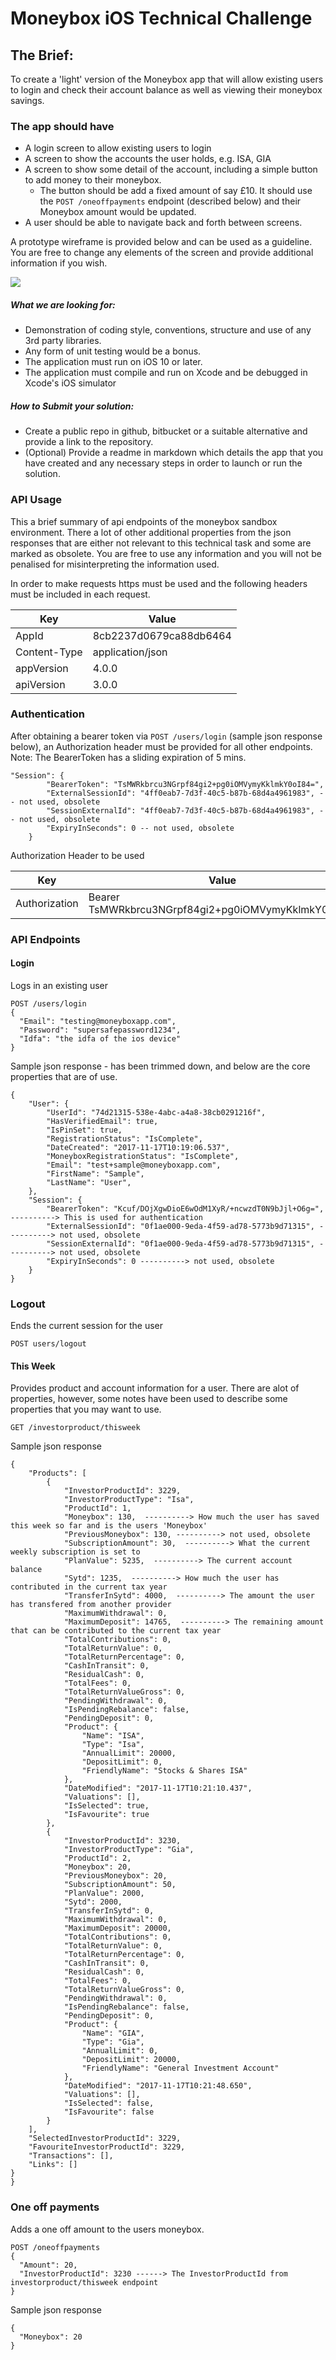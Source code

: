 # Moneybox iOS Technical Challenge

## The Brief:

To create a 'light' version of the Moneybox app that will allow existing users to login and check their account balance as well as viewing their moneybox savings.

### The app should have
- A login screen to allow existing users to login
- A screen to show the accounts the user holds, e.g. ISA, GIA
- A screen to show some detail of the account, including a simple button to add money to their moneybox.
  - The button should be add a fixed amount of say £10. It should use the `POST /oneoffpayments` endpoint (described below) and their Moneybox amount would be updated.
- A user should be able to navigate back and forth between screens.

A prototype wireframe is provided below and can be used as a guideline. You are free to change any elements of the screen and provide additional information if you wish.

![](https://s3.amazonaws.com/uploads.hipchat.com/402730/2470705/6JJwTcVMpFzsqba/ios%20wireframe.png)

##### What we are looking for:
 - Demonstration of coding style, conventions, structure and use of any 3rd party libraries.
 - Any form of unit testing would be a bonus.
 - The application must run on iOS 10 or later.
 - The application must compile and run on Xcode and be debugged in Xcode's iOS simulator

##### How to Submit your solution:
 - Create a public repo in github, bitbucket or a suitable alternative and provide a link to the repository.
 - (Optional) Provide a readme in markdown which details the app that you have created and any necessary steps in order to launch or run the solution.

### API Usage
This a brief summary of api endpoints of the moneybox sandbox environment. There a lot of other additional properties from the json responses that are either not relevant to this technical task and some are marked as obsolete. You are free to use any information and you will not be penalised for misinterpreting  the information used.

In order to make requests https must be used and the following headers must be included in each request.

|  Key | Value |
| ------------- | ------------- |
| AppId  | 8cb2237d0679ca88db6464  |
| Content-Type  | application/json  |
| appVersion | 4.0.0 |
| apiVersion | 3.0.0 |

### Authentication
After obtaining a bearer token via `POST /users/login` (sample json response below), an Authorization header must be provided for all other endpoints.
Note: The BearerToken has a sliding expiration of 5 mins.
```
"Session": {
        "BearerToken": "TsMWRkbrcu3NGrpf84gi2+pg0iOMVymyKklmkY0oI84=",
        "ExternalSessionId": "4ff0eab7-7d3f-40c5-b87b-68d4a4961983", -- not used, obsolete
        "SessionExternalId": "4ff0eab7-7d3f-40c5-b87b-68d4a4961983", -- not used, obsolete
        "ExpiryInSeconds": 0 -- not used, obsolete
    }
```

Authorization Header to be used

|  Key          | Value         |
| ------------- | ------------- |
| Authorization  | Bearer TsMWRkbrcu3NGrpf84gi2+pg0iOMVymyKklmkY0oI84=  |


### API Endpoints
#### Login
Logs in an existing user
```
POST /users/login
{
  "Email": "testing@moneyboxapp.com",
  "Password": "supersafepassword1234",
  "Idfa": "the idfa of the ios device"
}
```
Sample json response - has been trimmed down, and below are the core properties that are of use.
```
{
    "User": {
        "UserId": "74d21315-538e-4abc-a4a8-38cb0291216f",
        "HasVerifiedEmail": true,
        "IsPinSet": true,
        "RegistrationStatus": "IsComplete",
        "DateCreated": "2017-11-17T10:19:06.537",
        "MoneyboxRegistrationStatus": "IsComplete",
        "Email": "test+sample@moneyboxapp.com",
        "FirstName": "Sample",
        "LastName": "User",
    },
    "Session": {
        "BearerToken": "Kcuf/DOjXgwDioE6wOdM1XyR/+ncwzdT0N9bJjl+O6g=", ----------> This is used for authentication
        "ExternalSessionId": "0f1ae000-9eda-4f59-ad78-5773b9d71315", ----------> not used, obsolete
        "SessionExternalId": "0f1ae000-9eda-4f59-ad78-5773b9d71315", ----------> not used, obsolete
        "ExpiryInSeconds": 0 ----------> not used, obsolete
    }
}
```

### Logout
Ends the current session for the user
```
POST users/logout
```

#### This Week
Provides product and account information for a user. There are alot of properties, however, some notes have been used to describe some properties that you may want to use.
```
GET /investorproduct/thisweek
```

Sample json response
```
{
    "Products": [
        {
            "InvestorProductId": 3229,
            "InvestorProductType": "Isa",
            "ProductId": 1,
            "Moneybox": 130,  ----------> How much the user has saved this week so far and is the users 'Moneybox'
            "PreviousMoneybox": 130, ----------> not used, obsolete
            "SubscriptionAmount": 30,  ----------> What the current weekly subscription is set to
            "PlanValue": 5235,  ----------> The current account balance
            "Sytd": 1235,  ----------> How much the user has contributed in the current tax year
            "TransferInSytd": 4000,  ----------> The amount the user has transfered from another provider
            "MaximumWithdrawal": 0,
            "MaximumDeposit": 14765,  ----------> The remaining amount that can be contributed to the current tax year
            "TotalContributions": 0,
            "TotalReturnValue": 0,
            "TotalReturnPercentage": 0,
            "CashInTransit": 0,
            "ResidualCash": 0,
            "TotalFees": 0,
            "TotalReturnValueGross": 0,
            "PendingWithdrawal": 0,
            "IsPendingRebalance": false,
            "PendingDeposit": 0,
            "Product": {
                "Name": "ISA",
                "Type": "Isa",
                "AnnualLimit": 20000,
                "DepositLimit": 0,
                "FriendlyName": "Stocks & Shares ISA"  
            },
            "DateModified": "2017-11-17T10:21:10.437",
            "Valuations": [],
            "IsSelected": true,
            "IsFavourite": true
        },
        {
            "InvestorProductId": 3230,
            "InvestorProductType": "Gia",
            "ProductId": 2,
            "Moneybox": 20,
            "PreviousMoneybox": 20,
            "SubscriptionAmount": 50,
            "PlanValue": 2000,
            "Sytd": 2000,
            "TransferInSytd": 0,
            "MaximumWithdrawal": 0,
            "MaximumDeposit": 20000,
            "TotalContributions": 0,
            "TotalReturnValue": 0,
            "TotalReturnPercentage": 0,
            "CashInTransit": 0,
            "ResidualCash": 0,
            "TotalFees": 0,
            "TotalReturnValueGross": 0,
            "PendingWithdrawal": 0,
            "IsPendingRebalance": false,
            "PendingDeposit": 0,
            "Product": {
                "Name": "GIA",
                "Type": "Gia",
                "AnnualLimit": 0,
                "DepositLimit": 20000,
                "FriendlyName": "General Investment Account"
            },
            "DateModified": "2017-11-17T10:21:48.650",
            "Valuations": [],
            "IsSelected": false,
            "IsFavourite": false
        }
    ],
    "SelectedInvestorProductId": 3229,
    "FavouriteInvestorProductId": 3229,
    "Transactions": [],
    "Links": []
}
}
```

### One off payments
Adds a one off amount to the users moneybox.
```
POST /oneoffpayments
{
  "Amount": 20,
  "InvestorProductId": 3230 ------> The InvestorProductId from investorproduct/thisweek endpoint
}
```

Sample json response
```
{
  "Moneybox": 20
}
```








